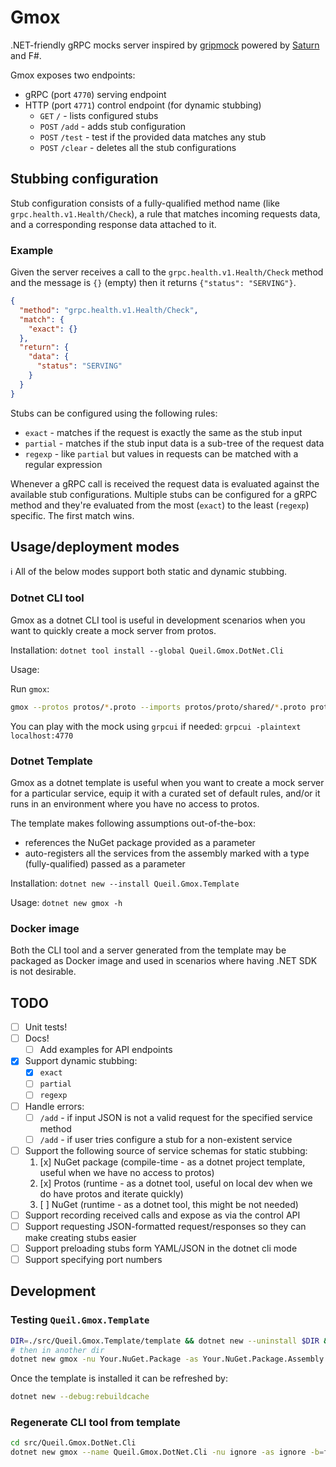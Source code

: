 # Gmox

.NET-friendly gRPC mocks server inspired by [gripmock](https://github.com/tokopedia/gripmock) powered by [Saturn](https://saturnframework.org/) and F#.

Gmox exposes two endpoints:

* gRPC (port `4770`) serving endpoint
* HTTP (port `4771`) control endpoint (for dynamic stubbing)
  * `GET` `/` - lists configured stubs
  * `POST` `/add` - adds stub configuration
  * `POST` `/test` - test if the provided data matches any stub
  * `POST` `/clear` - deletes all the stub configurations

## Stubbing configuration

Stub configuration consists of a fully-qualified method name (like `grpc.health.v1.Health/Check`), a rule that matches incoming requests data, and a corresponding response data attached to it.

### Example

Given the server receives a call to the `grpc.health.v1.Health/Check` method and the message is `{}` (empty) then it returns `{"status": "SERVING"}`.

```json
{
  "method": "grpc.health.v1.Health/Check",
  "match": {
    "exact": {}
  }, 
  "return": {
    "data": {
      "status": "SERVING"
    }
  }
}
```

Stubs can be configured using the following rules:

* `exact` - matches if the request is exactly the same as the stub input
* `partial` - matches if the stub input data is a sub-tree of the request data
* `regexp` - like `partial` but values in requests can be matched with a regular expression

Whenever a gRPC call is received the request data is evaluated against the available stub configurations.
Multiple stubs can be configured for a gRPC method and they're evaluated from the most (`exact`) to the least (`regexp`) specific.
The first match wins. 

## Usage/deployment modes

:information_source: All of the below modes support both static and dynamic stubbing.

### Dotnet CLI tool

Gmox as a dotnet CLI tool is useful in development scenarios when you want to quickly create a mock
server from protos.

Installation: `dotnet tool install --global Queil.Gmox.DotNet.Cli`

Usage: 

Run `gmox`:

```bash
gmox --protos protos/*.proto --imports protos/proto/shared/*.proto protos/other/shared/*.proto --root-dir ~/protos
```

You can play with the mock using `grpcui` if needed: `grpcui -plaintext  localhost:4770`

### Dotnet Template

Gmox as a dotnet template is useful when you want to create a mock server for a particular service, equip it with a curated set of default rules, and/or it runs in an environment where you have no access to protos.

The template makes following assumptions out-of-the-box:

* references the NuGet package provided as a parameter
* auto-registers all the services from the assembly marked with a type (fully-qualified) passed as a parameter

Installation: `dotnet new --install Queil.Gmox.Template`

Usage: `dotnet new gmox -h`

### Docker image

Both the CLI tool and a server generated from the template may be packaged as Docker image and used in scenarios where having .NET SDK is not desirable.

## TODO

* [ ] Unit tests!
* [ ] Docs!
  * [ ] Add examples for API endpoints
* [x] Support dynamic stubbing:
  * [x] `exact`
  * [ ] `partial`
  * [ ] `regexp`
* [ ] Handle errors:
  * [ ] `/add` - if input JSON is not a valid request for the specified service method
  * [ ] `/add` - if user tries configure a stub for a non-existent service
* [ ] Support the following source of service schemas for static stubbing:
  1. [x] NuGet package (compile-time - as a dotnet project template, useful when we have no access to protos) 
  2. [x] Protos (runtime - as a dotnet tool, useful on local dev when we do have protos and iterate quickly)
  3. [ ] NuGet (runtime - as a dotnet tool, this might be not needed)
* [ ] Support recording received calls and expose as via the control API
* [ ] Support requesting JSON-formatted request/responses so they can make creating stubs easier
* [ ] Support preloading stubs form YAML/JSON in the dotnet cli mode
* [ ] Support specifying port numbers

## Development

### Testing `Queil.Gmox.Template`

```bash
DIR=./src/Queil.Gmox.Template/template && dotnet new --uninstall $DIR && dotnet new --install $DIR
# then in another dir
dotnet new gmox -nu Your.NuGet.Package -as Your.NuGet.Package.Assembly.Type
```

Once the template is installed it can be refreshed by:

```bash
dotnet new --debug:rebuildcache
```

### Regenerate CLI tool from template

```bash
cd src/Queil.Gmox.DotNet.Cli
dotnet new gmox --name Queil.Gmox.DotNet.Cli -nu ignore -as ignore -b=false --force
```